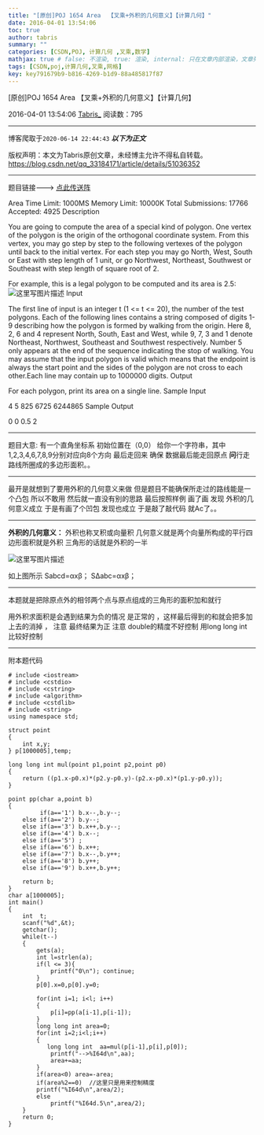```yaml
---
title: "[原创]POJ 1654 Area  【叉乘+外积的几何意义】【计算几何】"
date: 2016-04-01 13:54:06
toc: true
author: tabris
summary: ""
categories: [CSDN,POJ, 计算几何 ,叉乘,数学]
mathjax: true # false: 不渲染, true: 渲染, internal: 只在文章内部渲染，文章列表中不渲染
tags: [CSDN,poj,计算几何,叉乘,网格]
key: key791679b9-b816-4269-b1d9-88a485817f87
---
```


[原创]POJ 1654 Area  【叉乘+外积的几何意义】【计算几何】

2016-04-01 13:54:06  [Tabris_](https://me.csdn.net/qq_33184171) 阅读数：795

---

博客爬取于`2020-06-14 22:44:43`
***以下为正文***

版权声明：本文为Tabris原创文章，未经博主允许不得私自转载。
https://blog.csdn.net/qq_33184171/article/details/51036352

<!-- more -->

---

题目链接---> [点此传送阵](http://poj.org/problem?id=1654)

Area
Time Limit: 1000MS		Memory Limit: 10000K
Total Submissions: 17766		Accepted: 4925
Description

You are going to compute the area of a special kind of polygon. One vertex of the polygon is the origin of the orthogonal coordinate system. From this vertex, you may go step by step to the following vertexes of the polygon until back to the initial vertex. For each step you may go North, West, South or East with step length of 1 unit, or go Northwest, Northeast, Southwest or Southeast with step length of square root of 2. 

For example, this is a legal polygon to be computed and its area is 2.5: 
![这里写图片描述](http://poj.org/images/1654_1.jpg)
Input

The first line of input is an integer t (1 <= t <= 20), the number of the test polygons. Each of the following lines contains a string composed of digits 1-9 describing how the polygon is formed by walking from the origin. Here 8, 2, 6 and 4 represent North, South, East and West, while 9, 7, 3 and 1 denote Northeast, Northwest, Southeast and Southwest respectively. Number 5 only appears at the end of the sequence indicating the stop of walking. You may assume that the input polygon is valid which means that the endpoint is always the start point and the sides of the polygon are not cross to each other.Each line may contain up to 1000000 digits.
Output

For each polygon, print its area on a single line.
Sample Input

4
5
825
6725
6244865
Sample Output

0
0
0.5
2


--------------------------------

题目大意: 有一个直角坐标系  初始位置在（0,0）  给你一个字符串，其中1,2,3,4,6,7,8,9分别对应向8个方向  最后走回来 确保 数据最后能走回原点    **问**行走路线所圈成的多边形面积。。 

-----------------------
最开是就想到了要用外积的几何意义来做 但是题目不能确保所走过的路线能是一个凸包  所以不敢用   然后就一直没有别的思路   最后按照样例 画了画 发现 外积的几何意义成立   于是有画了个凹包  发现也成立  于是敲了敲代码 就Ac了。。

----------------- 
**外积的几何意义：**
  外积也称叉积或向量积 
  几何意义就是两个向量所构成的平行四边形面积就是外积
  三角形的话就是外积的一半
  
![这里写图片描述](http://img.blog.csdn.net/20160401134518312)

如上图所示
Sabcd=αxβ；
SΔabc=αxβ；

--------------

本题就是把除原点外的相邻两个点与原点组成的三角形的面积加和就行  

用外积求面积是会遇到结果为负的情况 是正常的  ，这样最后得到的和就会把多加上去的消掉  ，
注意 最终结果为正
注意 double的精度不好控制  用long long int 比较好控制


---------------------
附本题代码

```
# include <iostream>
# include <cstdio>
# include <cstring>
# include <algorithm>
# include <cstdlib>
# include <string>
using namespace std;

struct point
{
    int x,y;
} p[1000005],temp;

long long int mul(point p1,point p2,point p0)
{
    return ((p1.x-p0.x)*(p2.y-p0.y)-(p2.x-p0.x)*(p1.y-p0.y));
}

point pp(char a,point b)
{
         if(a=='1') b.x--,b.y--;
    else if(a=='2') b.y--;
    else if(a=='3') b.x++,b.y--;
    else if(a=='4') b.x--;
    else if(a=='5') ;
    else if(a=='6') b.x++;
    else if(a=='7') b.x--,b.y++;
    else if(a=='8') b.y++;
    else if(a=='9') b.x++,b.y++;

    return b;
}
char a[1000005];
int main()
{
    int  t;
    scanf("%d",&t);
    getchar();
    while(t--)
    {
        gets(a);
        int l=strlen(a);
        if(l <= 3){
            printf("0\n"); continue;
        }
        p[0].x=0,p[0].y=0;

        for(int i=1; i<l; i++)
        {
            p[i]=pp(a[i-1],p[i-1]);
        }
        long long int area=0;
        for(int i=2;i<l;i++)
        {
           long long int  aa=mul(p[i-1],p[i],p[0]);
            printf("-->%I64d\n",aa);
            area+=aa;
        }
        if(area<0) area=-area;
        if(area%2==0)  //这里只是用来控制精度
        printf("%I64d\n",area/2);
        else
            printf("%I64d.5\n",area/2);
    }
    return 0;
}
```
